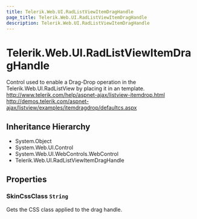 ```yaml
---
title: Telerik.Web.UI.RadListViewItemDragHandle
page_title: Telerik.Web.UI.RadListViewItemDragHandle
description: Telerik.Web.UI.RadListViewItemDragHandle
---
```


# Telerik.Web.UI.RadListViewItemDragHandle

Control used to enable a Drag-Drop operation in the
            Telerik.Web.UI.RadListView by placing it in an template.
            http://www.telerik.com/help/aspnet-ajax/listview-itemdrop.html http://demos.telerik.com/aspnet-ajax/listview/examples/itemdragdrop/defaultcs.aspx

## Inheritance Hierarchy

* System.Object
* System.Web.UI.Control
* System.Web.UI.WebControls.WebControl
* Telerik.Web.UI.RadListViewItemDragHandle

## Properties

###  SkinCssClass `String`

Gets the CSS class applied to the drag handle.

